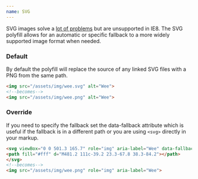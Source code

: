 ```yaml
---
name: SVG
---
```


SVG images solve a [lot of problems](http://css-tricks.com/using-svg/) but are unsupported in IE8. The SVG polyfill allows for an automatic or specific fallback to a more widely supported image format when needed.

### Default

By default the polyfill will replace the source of any linked SVG files with a PNG from the same path.

```html
<img src="/assets/img/wee.svg" alt="Wee">
<!--becomes-->
<img src="/assets/img/wee.png" alt="Wee">
```

### Override

If you need to specify the fallback set the data-fallback attribute which is useful if the fallback is in a different path or you are using ```<svg>``` directly in your markup.

```html
<svg viewBox="0 0 501.3 165.7" role="img" aria-label="Wee" data-fallback="/assets/img/wee.png">
<path fill="#fff" d="M481.2 111c-39.2 23.3-67.8 38.3-84.2"></path>
</svg>
<!--becomes-->
<img src="/assets/img/wee.png" role="img" aria-label="Wee">
```
